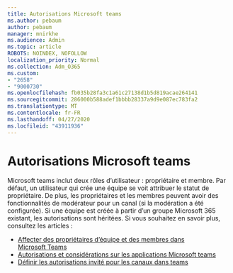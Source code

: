 ```yaml
---
title: Autorisations Microsoft teams
ms.author: pebaum
author: pebaum
manager: mnirkhe
ms.audience: Admin
ms.topic: article
ROBOTS: NOINDEX, NOFOLLOW
localization_priority: Normal
ms.collection: Adm_O365
ms.custom:
- "2658"
- "9000730"
ms.openlocfilehash: fb035b28fa3c1a61c27138d1b5d819acae264141
ms.sourcegitcommit: 286000b588adef1bbbb28337a9d9e087ec783fa2
ms.translationtype: MT
ms.contentlocale: fr-FR
ms.lasthandoff: 04/27/2020
ms.locfileid: "43911936"
---
```

# <a name="microsoft-teams-permissions"></a>Autorisations Microsoft teams

Microsoft teams inclut deux rôles d’utilisateur : propriétaire et membre. Par défaut, un utilisateur qui crée une équipe se voit attribuer le statut de propriétaire. De plus, les propriétaires et les membres peuvent avoir des fonctionnalités de modérateur pour un canal (si la modération a été configurée). Si une équipe est créée à partir d’un groupe Microsoft 365 existant, les autorisations sont héritées. Si vous souhaitez en savoir plus, consultez les articles : 

- [Affecter des propriétaires d’équipe et des membres dans Microsoft Teams](https://docs.microsoft.com/microsoftteams/assign-roles-permissions)
- [Autorisations et considérations sur les applications Microsoft teams](https://docs.microsoft.com/microsoftteams/app-permissions)
- [Définir les autorisations invité pour les canaux dans teams](https://support.office.com/article/4756c468-2746-4bfd-a582-736d55fcc169)
